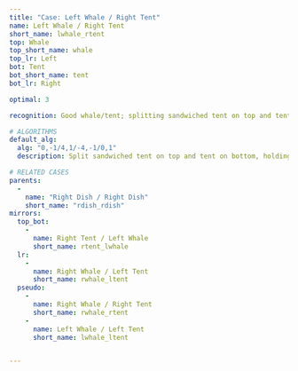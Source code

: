 ```yaml
---
title: "Case: Left Whale / Right Tent"
name: Left Whale / Right Tent
short_name: lwhale_rtent
top: Whale
top_short_name: whale
top_lr: Left
bot: Tent
bot_short_name: tent
bot_lr: Right

optimal: 3

recognition: Good whale/tent; splitting sandwiched tent on top and tent on bottom preserves squareshape.

# ALGORITHMS
default_alg:
  alg: "0,-1/4,1/-4,-1/0,1"
  description: Split sandwiched tent on top and tent on bottom, holding both tents in front.

# RELATED CASES
parents:
  -
    name: "Right Dish / Right Dish"
    short_name: "rdish_rdish"
mirrors:
  top_bot:
    -
      name: Right Tent / Left Whale
      short_name: rtent_lwhale
  lr:
    -
      name: Right Whale / Left Tent
      short_name: rwhale_ltent
  pseudo:
    -
      name: Right Whale / Right Tent
      short_name: rwhale_rtent
    -
      name: Left Whale / Left Tent
      short_name: lwhale_ltent


---
```


